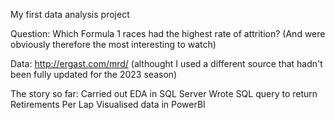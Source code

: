 My first data analysis project

Question: Which Formula 1 races had the highest rate of attrition? (And were obviously therefore the most interesting to watch)

Data: http://ergast.com/mrd/ (althought I used a different source that hadn't been fully updated for the 2023 season)

The story so far: 
Carried out EDA in SQL Server
Wrote SQL query to return Retirements Per Lap
Visualised data in PowerBI

